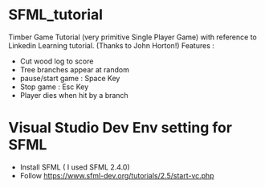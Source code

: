 # SFML_tutorial
Timber Game Tutorial (very primitive Single Player Game) with reference to Linkedin Learning tutorial. (Thanks to John Horton!)
Features  :
- Cut wood log to score
- Tree branches appear at random
- pause/start game : Space Key
- Stop game : Esc Key
- Player dies when hit by a branch

# Visual Studio Dev Env setting for SFML
- Install SFML ( I used SFML 2.4.0)
- Follow https://www.sfml-dev.org/tutorials/2.5/start-vc.php 
